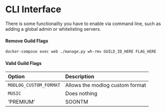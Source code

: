 # CLI Interface

There is some functionality you have to enable via command line, such as adding a global admin or whitelisting servers.

#### Remove Guild Flags

```bash
docker-compose exec web ./manage.py wh-rmv GUILD_ID_HERE FLAG_HERE
```

#### Valid Guild Flags

| Option | Description |
| :--- | :--- |
| `MODLOG_CUSTOM_FORMAT` | Allows the modlog custom format |
| `MUSIC` | Does nothing |
| 'PREMIUM' | SOONTM | 
